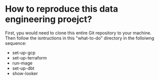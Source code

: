 # How to reproduce this data engineering proejct?
First, ypu would need to clone this entire Git repository to your machine.
Then follow the isntructions in this "what-to-do" directory in the folloiwng sequence:  
* set-up-gcp  
* set-up-terraform
* run-mage
* set-up-dbt
* show-looker
